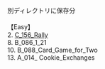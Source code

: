 別ディレクトリに保存分\
\
【Easy】\
2. [C_156_Rally](https://github.com/shoko-h-s/AtCoder/blob/main/Problems/ABC/C/156_Rally.py)\
8. B_086_1_21\
10. B_088_Card_Game_for_Two\
13. A_014_ Cookie_Exchanges
